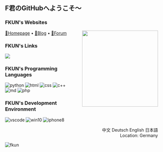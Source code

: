 ## F君のGitHubへようこそ～

### FKUN's Websites

<a  href="https://fkun.tech/" target="_blank" title="访问FKUN的主页"><img align="right" width="250px" src="https://fkun.tech/images/avatar.png"/></a>

<p align="left">
  <a target="_blank" href="https://fkun.tech/">🔗Homepage</a> •
  <a target="_blank" href="https://blog.fkun.tech/">🔗Blog</a> •
  <a target="_blank" href="https://bbs.fkun.tech/">🔗Forum</a> 
</p>



### FKUN's Links

<p align="left">
  <a href="https://space.bilibili.com/8515147" target="_blank" title="访问FKUN的B站空间"><img src="http://img.shields.io/badge/dynamic/json?style=social&logo=bilibili&label=%E3%83%93%E3%83%AA%E3%83%93%E3%83%AA%E5%8B%95%E7%94%BB&query=data.follower&url=https%3A%2F%2Fapi.bilibili.com%2Fx%2Frelation%2Fstat%3Fvmid%3D8515147%26jsonp%3Djsonp"></a>

### FKUN's Programming Languages

<p align="left">
  <img alt="python" src="https://img.shields.io/static/v1?label=Python&message=3.9&color=blue&logo=python">
  <img alt="html" src="http://img.shields.io/badge/-HTML-A2DC97?logo=HTML5">
  <img alt="css" src="http://img.shields.io/badge/-CSS-FFB061?logo=CSS3">
  <img alt="c++" src="http://img.shields.io/badge/-C++-59DFB9?logo=cplusplus">
  <br>
  
<img alt="md" src="http://img.shields.io/badge/-Markdown-BEB088?logo=markdown">
 <img alt="php" src="https://img.shields.io/static/v1?label=PHP&message=7.4&color=6EC2CA&logo=PHP">
</p>
<!-- <img align="right" style="margin-right:25px; margin-top:-40px;" width="200px" src="https://fkun.tech/img/FKUN_LOGO.svg" /> -->

### FKUN's Development Environment

<p align="left">
  <img alt="vscode" src="http://img.shields.io/badge/-VSCode-229EFF?logo=visual-studio-code">
  <img alt="win10" src="https://img.shields.io/static/v1?label=Windows&message=10&color=2CA2FF&logo=Windows">
  <img alt="iphone8" src="https://img.shields.io/static/v1?label=iPhone&message=8&color=CDCDCD&logo=apple">
</p>
<div align="right">
  <p>
  中文 Deutsch English 日本語
 <br>
 Location: Germany  
  </p>
</div>
<img src="https://count.getloli.com/get/@fkun?theme=rule34" alt="fkun" />

